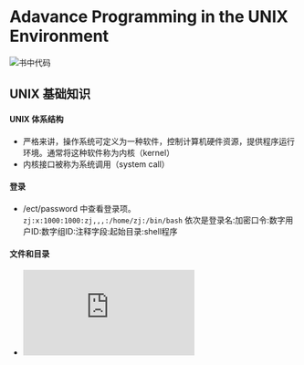# Adavance Programming in the UNIX Environment
![书中代码](https://github.com/zj0395/myCode/APUE)
## UNIX 基础知识
#### UNIX 体系结构
- 严格来讲，操作系统可定义为一种软件，控制计算机硬件资源，提供程序运行环境。通常将这种软件称为内核（kernel）
- 内核接口被称为系统调用（system call）
#### 登录
- /ect/password 中查看登录项。
    `zj:x:1000:1000:zj,,,:/home/zj:/bin/bash`
    依次是登录名:加密口令:数字用户ID:数字组ID:注释字段:起始目录:shell程序
#### 文件和目录
- !['ls'命令的简单实现](https://github.com/zj0395/myCode/APUE/ls.cpp)
